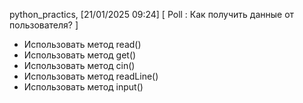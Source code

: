 


python_practics, [21/01/2025 09:24]
[ Poll : Как получить данные от пользователя? ]
- Использовать метод read()
- Использовать метод get()
- Использовать метод cin()
- Использовать метод readLine()
- Использовать метод input()